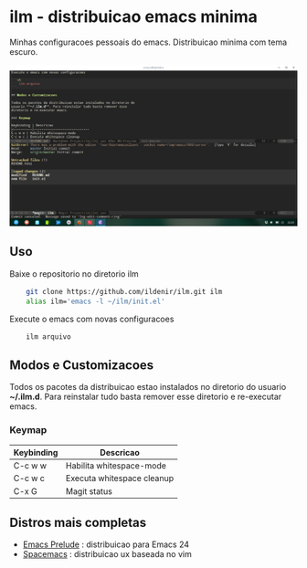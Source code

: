 # ilm - distribuicao emacs minima

Minhas configuracoes pessoais do emacs. Distribuicao minima com tema
escuro.

![ilm](screenshot.png "ilm screenshot")

## Uso

Baixe o repositorio no diretorio ilm

```bash
	git clone https://github.com/ildenir/ilm.git ilm
	alias ilm='emacs -l ~/ilm/init.el'
```

Execute o emacs com novas configuracoes

```bash
	ilm arquivo
```

## Modos e Customizacoes

Todos os pacotes da distribuicao estao instalados no diretorio do
usuario **~/.ilm.d**. Para reinstalar tudo basta remover esse
diretorio e re-executar emacs.

### Keymap

Keybinding | Descricao
-----------|-----------------------------
C-c w w | Habilita whitespace-mode
C-c w c | Executa whitespace cleanup
C-x G   | Magit status


## Distros mais completas
 * [Emacs Prelude](https://github.com/bbatsov/prelude) : distribuicao para Emacs 24
 * [Spacemacs](https://github.com/syl20bnr/spacemacs)  : distribuicao ux baseada no vim
